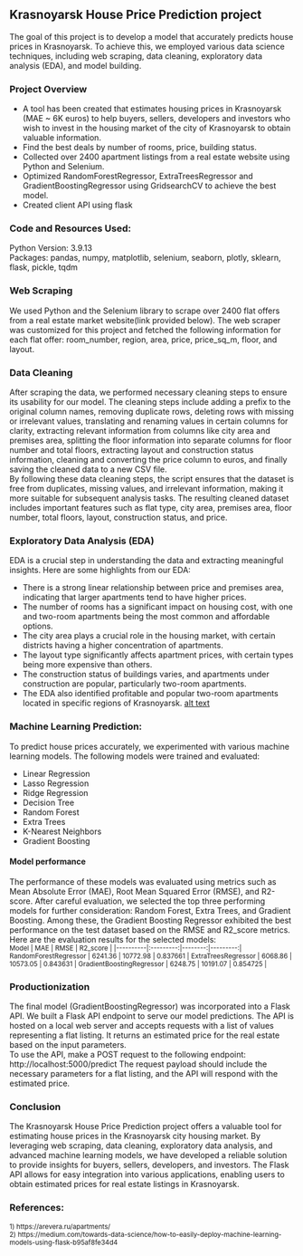 ## Krasnoyarsk House Price Prediction project
The goal of this project is to develop a model that accurately predicts house prices in Krasnoyarsk. To achieve this, we employed various data science techniques, including web scraping, data cleaning, exploratory data analysis (EDA), and model building.

### Project Overview
* A tool has been created that estimates housing prices in Krasnoyarsk (MAE ~ 6K euros) to help buyers, sellers, developers and investors who wish to invest in the housing market of the city of Krasnoyarsk to obtain valuable information.
* Find the best deals by number of rooms, price, building status.
* Collected over 2400 apartment listings from a real estate website using Python and Selenium.
* Optimized RandomForestRegressor, ExtraTreesRegressor and GradientBoostingRegressor using GridsearchCV to achieve the best model.
* Created client API using flask

### Code and Resources Used:
Python Version: 3.9.13 <br/>
Packages: pandas, numpy, matplotlib, selenium, seaborn, plotly, sklearn, flask, pickle, tqdm

### Web Scraping
We used Python and the Selenium library to scrape over 2400 flat offers from a real estate market website(link provided below). The web scraper was customized for this project and fetched the following information for each flat offer: room_number, region, area, price, price_sq_m, floor, and layout.

### Data Cleaning
After scraping the data, we performed necessary cleaning steps to ensure its usability for our model.
The cleaning steps include adding a prefix to the original column names, removing duplicate rows, deleting rows with missing or irrelevant values, translating and renaming values in certain columns for clarity, extracting relevant information from columns like city area and premises area, splitting the floor information into separate columns for floor number and total floors, extracting layout and construction status information, cleaning and converting the price column to euros, and finally saving the cleaned data to a new CSV file. <br/>
By following these data cleaning steps, the script ensures that the dataset is free from duplicates, missing values, and irrelevant information, making it more suitable for subsequent analysis tasks. The resulting cleaned dataset includes important features such as flat type, city area, premises area, floor number, total floors, layout, construction status, and price. 

### Exploratory Data Analysis (EDA)
EDA is a crucial step in understanding the data and extracting meaningful insights. Here are some highlights from our EDA:<br/>
* There is a strong linear relationship between price and premises area, indicating that larger apartments tend to have higher prices.
* The number of rooms has a significant impact on housing cost, with one and two-room apartments being the most common and affordable options.
* The city area plays a crucial role in the housing market, with certain districts having a higher concentration of apartments.
* The layout type significantly affects apartment prices, with certain types being more expensive than others.
* The construction status of buildings varies, and apartments under construction are popular, particularly two-room apartments.
* The EDA also identified profitable and popular two-room apartments located in specific regions of Krasnoyarsk.
[alt text](https://github.com/vvalmispild/Krasnoyarsk_Real_Estate_project/blob/main/img/Scatter_plot.png)

### Machine Learning Prediction:
To predict house prices accurately, we experimented with various machine learning models. The following models were trained and evaluated: <br/>
* Linear Regression 
* Lasso Regression 
* Ridge Regression 
* Decision Tree 
* Random Forest 
* Extra Trees 
* K-Nearest Neighbors 
* Gradient Boosting

#### Model performance
The performance of these models was evaluated using metrics such as Mean Absolute Error (MAE), Root Mean Squared Error (RMSE), and R2-score. After careful evaluation, we selected the top three performing models for further consideration: Random Forest, Extra Trees, and Gradient Boosting. Among these, the Gradient Boosting Regressor exhibited the best performance on the test dataset based on the RMSE and R2_score metrics. <br/>
Here are the evaluation results for the selected models: <br/>
<sup>
Model	| MAE	| RMSE	| R2_score |
|----------|:---------:|--------:|---------:|
RandomForestRegressor |	6241.36 |	10772.98 |	0.837661 |
ExtraTreesRegressor |	6068.86 |	10573.05 |	0.843631 |
GradientBoostingRegressor |	6248.75 |	10191.07 |	0.854725 |
</sup>

### Productionization
The final model (GradientBoostingRegressor) was incorporated into a Flask API.
We built a Flask API endpoint to serve our model predictions. The API is hosted on a local web server and accepts requests with a list of values representing a flat listing. It returns an estimated price for the real estate based on the input parameters.<br/>
To use the API, make a POST request to the following endpoint:<br/>
http://localhost:5000/predict
The request payload should include the necessary parameters for a flat listing, and the API will respond with the estimated price.

### Conclusion
The Krasnoyarsk House Price Prediction project offers a valuable tool for estimating house prices in the Krasnoyarsk city housing market. By leveraging web scraping, data cleaning, exploratory data analysis, and advanced machine learning models, we have developed a reliable solution to provide insights for buyers, sellers, developers, and investors. The Flask API allows for easy integration into various applications, enabling users to obtain estimated prices for real estate listings in Krasnoyarsk.


### References:
<sup>
1) https://arevera.ru/apartments/  <br/>
2) https://medium.com/towards-data-science/how-to-easily-deploy-machine-learning-models-using-flask-b95af8fe34d4 
</sup>

<!---![alt text](https://github.com/vvalmispild/Krasnoyarsk_Real_Estate_project/blob/main/img/Scatter_plot.png)
![alt text](https://github.com/vvalmispild/Krasnoyarsk_Real_Estate_project/blob/main/img/Layout.png)-->
